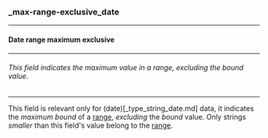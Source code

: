 ### _max-range-exclusive_date



------
#### Date range maximum exclusive



------
###### This field indicates the maximum value in a range, excluding the bound value.



------
This field is relevant only for (date)[_type_string_date.md] data, it indicates the *maximum bound* of a [range](_range_date.md), *excluding* the *bound* value. Only strings *smaller* than this field's value belong to the [range](_range_date.md).